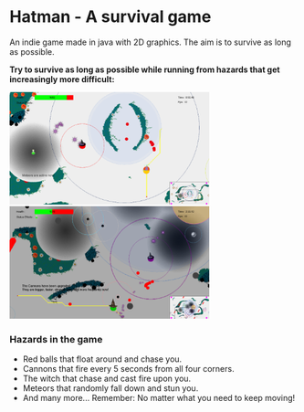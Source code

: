 # Hatman - A survival game
An indie game made in java with 2D graphics. The aim is to survive as long as possible.

<b> Try to survive as long as possible while running from hazards that get increasingly more difficult: </b>

<img src="images/hatman_04.png" width="350"> <img src="images/hatman_14.png" width="350">

### Hazards in the game
- Red balls that float around and chase you.
- Cannons that fire every 5 seconds from all four corners.
- The witch that chase and cast fire upon you.
- Meteors that randomly fall down and stun you.
- And many more...
Remember: No matter what you need to keep moving!


